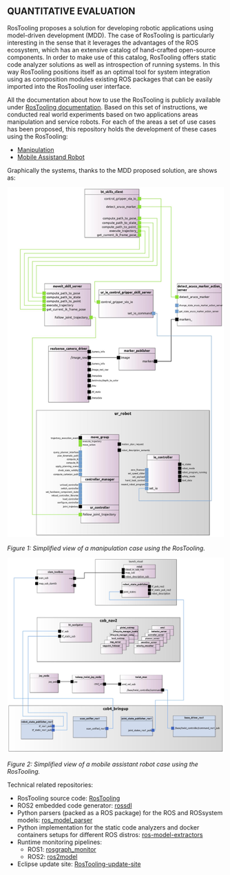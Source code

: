 ## QUANTITATIVE EVALUATION

RosTooling proposes a solution for developing robotic applications using model-driven development (MDD). The case of RosTooling is particularly interesting in the sense that it leverages the advantages of the ROS ecosystem, which has an extensive catalog of hand-crafted open-source components. 
In order to make use of this catalog, RosTooling offers static code analyzer solutions as well as introspection of running systems. In this way RosTooling positions itself as an optimal tool for system integration using as composition modules existing ROS packages that can be easily imported into the RosTooling user interface.

All the documentation about how to use the RosTooling is publicly available under [RosTooling documentation](https://ipa320.github.io/RosTooling.github.io/). Based on this set of instructions, we conducted real world experiments based on two applications areas manipulation and service robots. For each of the areas a set of use cases has been proposed, this repository holds the development of these cases using the RosTooling:
- [Manipulation](Manipulation/README.md)
- [Mobile Assistand Robot](Mobile_Assistant_robot/README.md)

Graphically the systems, thanks to the MDD proposed solution, are shows as:

<img src="Manipulation/MANI02_common/Ur5e_system.jpg" alt="Ur5e" width="600"/>

*Figure 1: Simplified view of a manipulation case using the RosTooling.*

<img src="Mobile_Assistant_robot/MOBI02/Cob_nav_sirius1.jpg" alt="cob_saturn" width="600"/>

*Figure 2: Simplified view of a mobile assistant robot case using the RosTooling.*

Technical related repositories:
- RosTooling source code: [RosTooling](https://github.com/ipa320/RosTooling)
- ROS2 embedded code generator: [rossdl](https://github.com/CoreSenseEU/rossdl)
- Python parsers (packed as a ROS package) for the ROS and ROSsystem models: [ros_model_parser](https://github.com/ipa320/ros_model_parser)
- Python implementation for the static code analyzers and docker containers setups for different ROS distros: [ros-model-extractors](https://github.com/ipa320/ros-model-extractors)
- Runtime monitoring pipelines:
  - ROS1: [rosgraph_monitor](https://github.com/ipa320/rosgraph_monitor)
  - ROS2: [ros2model](https://github.com/ipa-cmh/ros2model/)
- Eclipse update site: [RosTooling-update-site](https://github.com/ipa320/RosTooling-update-site)
